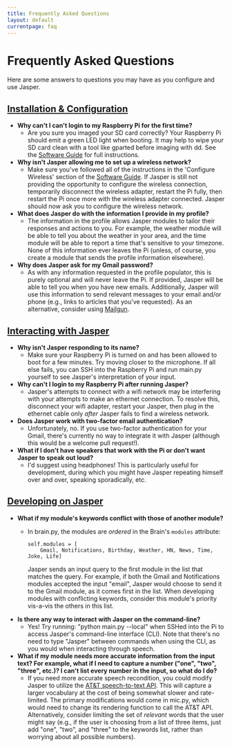 ```yaml
---
title: Frequently Asked Questions
layout: default
currentpage: faq
---
```


Frequently Asked Questions
===

Here are some answers to questions you may have as you configure and use Jasper.

<h2 class="linked" id='installation-configuration'><a href="#installation-configuration" title="Permalink to this headline">Installation &amp; Configuration</a></h2>

- __Why can't I can't login to my Raspberry Pi for the first time?__
    - Are you sure you imaged your SD card correctly? Your Raspberry Pi should emit a green LED light when booting. It may help to wipe your SD card clean with a tool like gparted before imaging with dd. See the [Software Guide](/documentation/software/) for full instructions.
- __Why isn't Jasper allowing me to set up a wireless network?__
    - Make sure you've followed all of the instructions in the 'Configure Wireless' section of the [Software Guide](/documentation/software/). If Jasper is still not providing the opportunity to configure the wireless connection, temporarily disconnect the wireless adapter, restart the Pi fully, then restart the Pi once more with the wireless adapter connected. Jasper should now ask you to configure the wireless network.
- __What does Jasper do with the information I provide in my profile?__
    - The information in the profile allows Jasper modules to tailor their responses and actions to you. For example, the weather module will be able to tell you about the weather in your area, and the time module will be able to report a time that's sensitive to your timezone. None of this information ever leaves the Pi (unless, of course, you create a module that sends the profile information elsewhere).
- __Why does Jasper ask for my Gmail password?__
    - As with any information requested in the profile populator, this is purely optional and will never leave the Pi. If provided, Jasper will be able to tell you when you have new emails. Additionally, Jasper will use this information to send relevant messages to your email and/or phone (e.g., links to articles that you've requested). As an alternative, consider using [Mailgun](/documentation/software/#mailgun).

<h2 class="linked" id='interacting'><a href="#interacting" title="Permalink to this headline">Interacting with Jasper</a></h2>

- __Why isn't Jasper responding to its name?__
    - Make sure your Raspberry Pi is turned on and has been allowed to boot for a few minutes. Try moving closer to the microphone. If all else fails, you can SSH into the Raspberry Pi and run main.py yourself to see Jasper's interpretation of your input.
- __Why can't I login to my Raspberry Pi after running Jasper?__
    - Jasper's attempts to connect with a wifi network may be interfering with your attempts to make an ethernet connection. To resolve this, disconnect your wifi adapter, restart your Jasper, then plug in the ethernet cable only _after_ Jasper fails to find a wireless network.
- __Does Jasper work with two-factor email authentication?__
    - Unfortunately, no. If you use two-factor authentication for your Gmail, there's currently no way to integrate it with Jasper (although this would be a welcome pull request!).
- __What if I don't have speakers that work with the Pi or don't want Jasper to speak out loud?__
    - I'd suggest using headphones! This is particularly useful for development, during which you might have Jasper repeating himself over and over, speaking sporadically, etc.

<h2 class="linked" id='developing'><a href="#developing" title="Permalink to this headline">Developing on Jasper</a></h2>

- __What if my module's keywords conflict with those of another module?__
    - In brain.py, the modules are _ordered_ in the Brain's `modules` attribute:
    
          self.modules = [
              Gmail, Notifications, Birthday, Weather, HN, News, Time, Joke, Life]

      Jasper sends an input query to the first module in the list that matches the query. For example, if both the Gmail and Notifications modules accepted the input "email", Jasper would choose to send it to the Gmail module, as it comes first in the list. When developing modules with conflicting keywords, consider this module's priority vis-a-vis the others in this list.
- __Is there any way to interact with Jasper on the command-line?__
    - Yes! Try running: "python main.py --local" when SSHed into the Pi to access Jasper's command-line interface (CLI). Note that there's no need to type "Jasper" between commands when using the CLI, as you would when interacting through speech.
- __What if my module needs more accurate information from the input text? For example, what if I need to capture a number ("one", "two", "three", etc.)? I can't list every number in the input, so what do I do?__
    - If you need more accurate speech recondition, you could modify Jasper to utilize the [AT&T speech-to-text API](https://developer.att.com/apis/speech). This will capture a larger vocabulary at the cost of being somewhat slower and rate-limited. The primary modifications would come in mic.py, which would need to change its rendering function to call the AT&T API. Alternatively, consider limiting the set of _relevant_ words that the user might say (e.g., if the user is choosing from a list of three items, just add "one", "two", and "three" to the keywords list, rather than worrying about all possible numbers).
